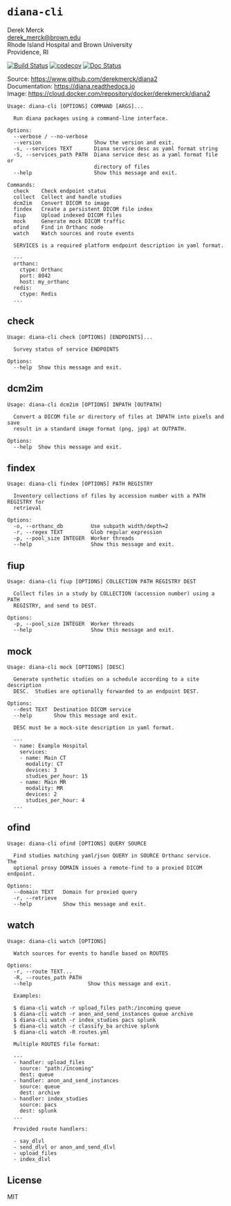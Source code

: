 
`diana-cli`
==================

Derek Merck  
<derek_merck@brown.edu>  
Rhode Island Hospital and Brown University  
Providence, RI  

[![Build Status](https://travis-ci.org/derekmerck/diana2.svg?branch=master)](https://travis-ci.org/derekmerck/diana2)
[![codecov](https://codecov.io/gh/derekmerck/diana2/branch/master/graph/badge.svg)](https://codecov.io/gh/derekmerck/diana2)
[![Doc Status](https://readthedocs.org/projects/diana/badge/?version=latest)](https://diana.readthedocs.io/en/latest/?badge=latest)

Source: <https://www.github.com/derekmerck/diana2>  
Documentation: <https://diana.readthedocs.io>  
Image:  <https://cloud.docker.com/repository/docker/derekmerck/diana2>

```
Usage: diana-cli [OPTIONS] COMMAND [ARGS]...

  Run diana packages using a command-line interface.

Options:
  --verbose / --no-verbose
  --version                 Show the version and exit.
  -s, --services TEXT       Diana service desc as yaml format string
  -S, --services_path PATH  Diana service desc as a yaml format file or
                            directory of files
  --help                    Show this message and exit.

Commands:
  check    Check endpoint status
  collect  Collect and handle studies
  dcm2im   Convert DICOM to image
  findex   Create a persistent DICOM file index
  fiup     Upload indexed DICOM files
  mock     Generate mock DICOM traffic
  ofind    Find in Orthanc node
  watch    Watch sources and route events

  SERVICES is a required platform endpoint description in yaml format.

  ---
  orthanc:
    ctype: Orthanc
    port: 8042
    host: my_orthanc
  redis:
    ctype: Redis
  ...
```
## check

```
Usage: diana-cli check [OPTIONS] [ENDPOINTS]...

  Survey status of service ENDPOINTS

Options:
  --help  Show this message and exit.
```
## dcm2im

```
Usage: diana-cli dcm2im [OPTIONS] INPATH [OUTPATH]

  Convert a DICOM file or directory of files at INPATH into pixels and save
  result in a standard image format (png, jpg) at OUTPATH.

Options:
  --help  Show this message and exit.
```
## findex

```
Usage: diana-cli findex [OPTIONS] PATH REGISTRY

  Inventory collections of files by accession number with a PATH REGISTRY for
  retrieval

Options:
  -o, --orthanc_db         Use subpath width/depth=2
  -r, --regex TEXT         Glob regular expression
  -p, --pool_size INTEGER  Worker threads
  --help                   Show this message and exit.
```
## fiup

```
Usage: diana-cli fiup [OPTIONS] COLLECTION PATH REGISTRY DEST

  Collect files in a study by COLLECTION (accession number) using a PATH
  REGISTRY, and send to DEST.

Options:
  -p, --pool_size INTEGER  Worker threads
  --help                   Show this message and exit.
```
## mock

```
Usage: diana-cli mock [OPTIONS] [DESC]

  Generate synthetic studies on a schedule according to a site description
  DESC.  Studies are optionally forwarded to an endpoint DEST.

Options:
  --dest TEXT  Destination DICOM service
  --help       Show this message and exit.

  DESC must be a mock-site description in yaml format.

  ---
  - name: Example Hospital
    services:
    - name: Main CT
      modality: CT
      devices: 3
      studies_per_hour: 15
    - name: Main MR
      modality: MR
      devices: 2
      studies_per_hour: 4
  ...
```
## ofind

```
Usage: diana-cli ofind [OPTIONS] QUERY SOURCE

  Find studies matching yaml/json QUERY in SOURCE Orthanc service.  The
  optional proxy DOMAIN issues a remote-find to a proxied DICOM endpoint.

Options:
  --domain TEXT   Domain for proxied query
  -r, --retrieve
  --help          Show this message and exit.
```
## watch

```
Usage: diana-cli watch [OPTIONS]

  Watch sources for events to handle based on ROUTES

Options:
  -r, --route TEXT...
  -R, --routes_path PATH
  --help                  Show this message and exit.

  Examples:

  $ diana-cli watch -r upload_files path:/incoming queue
  $ diana-cli watch -r anon_and_send_instances queue archive
  $ diana-cli watch -r index_studies pacs splunk
  $ diana-cli watch -r classify_ba archive splunk
  $ diana-cli watch -R routes.yml

  Multiple ROUTES file format:

  ---
  - handler: upload_files
    source: "path:/incoming"
    dest: queue
  - handler: anon_and_send_instances
    source: queue
    dest: archive
  - handler: index_studies
    source: pacs
    dest: splunk
  ...

  Provided route handlers:

  - say_dlvl
  - send_dlvl or anon_and_send_dlvl
  - upload_files
  - index_dlvl
```


License
-------------

MIT

